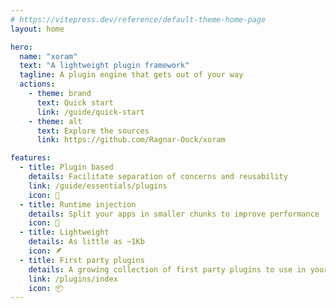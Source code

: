 ```yaml
---
# https://vitepress.dev/reference/default-theme-home-page
layout: home

hero:
  name: "xoram"
  text: "A lightweight plugin framework"
  tagline: A plugin engine that gets out of your way
  actions:
    - theme: brand
      text: Quick start
      link: /guide/quick-start
    - theme: alt
      text: Explore the sources
      link: https://github.com/Ragnar-Oock/xoram

features:
  - title: Plugin based
    details: Facilitate separation of concerns and reusability
    link: /guide/essentials/plugins
    icon: 🧩
  - title: Runtime injection
    details: Split your apps in smaller chunks to improve performance
    icon: 🚀
  - title: Lightweight
    details: As little as ~1Kb
    icon: 🪶
  - title: First party plugins
    details: A growing collection of first party plugins to use in your apps
    link: /plugins/index
    icon: 📦
---
```


